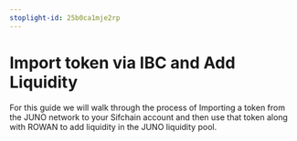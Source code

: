 ```yaml
---
stoplight-id: 25b0ca1mje2rp
---
```


# Import token via IBC and Add Liquidity

For this guide we will walk through the process of Importing a token from the JUNO network to your Sifchain account and then use that token along with ROWAN to add liquidity in the JUNO liquidity pool.

